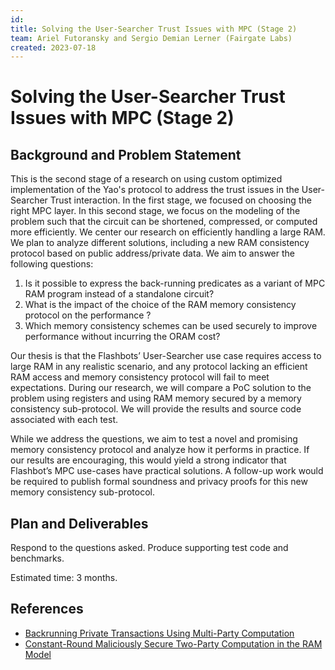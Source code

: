 ```yaml
---
id: 
title: Solving the User-Searcher Trust Issues with MPC (Stage 2)
team: Ariel Futoransky and Sergio Demian Lerner (Fairgate Labs)
created: 2023-07-18
---
```


# Solving the User-Searcher Trust Issues with MPC (Stage 2)



## Background and Problem Statement
This is the second stage of a research on using custom optimized implementation of the Yao's protocol to address the trust issues in the User-Searcher Trust interaction. In the first stage, we focused on choosing the right MPC layer. In this second stage, we focus on the modeling of the problem such that the circuit can be shortened, compressed, or computed more efficiently. We center our research on efficiently handling a large RAM. We plan to analyze different solutions, including a new RAM consistency protocol based on public address/private data. We aim to answer the following questions:

1. Is it possible to express the back-running predicates as a variant of MPC RAM program instead of a standalone circuit?
2. What is the impact of the choice of the RAM memory consistency protocol on the performance ?
3. Which memory consistency schemes can be used securely to improve performance without incurring the ORAM cost? 


Our thesis is that the Flashbots’ User-Searcher use case requires access to large RAM in any realistic scenario, and any protocol lacking an efficient RAM access and memory consistency protocol will fail to meet expectations. 
During our research, we will compare a PoC solution to the problem using registers and using RAM memory secured by a memory consistency sub-protocol. We will provide the results and source code associated with each test. 

While we address the questions, we aim to test a novel and promising memory consistency protocol and analyze how it performs in practice. If our results are encouraging, this would yield a strong indicator that Flashbot’s MPC use-cases have practical solutions. A follow-up work would be required to publish formal soundness and privacy proofs for this new memory consistency sub-protocol. 

## Plan and Deliverables

Respond to the questions asked. Produce supporting test code and benchmarks. 

Estimated time: 3 months.

## References

- [Backrunning Private Transactions Using Multi-Party Computation](https://writings.flashbots.net/backrunning-private-txs-MPC)
- [Constant-Round Maliciously Secure Two-Party Computation in the RAM Model](https://link.springer.com/article/10.1007/s00145-019-09321-3)
